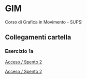 # GIM
Corso di Grafica in Movimento - SUPSI

## Collegamenti cartella

### Esercizio 1a
[Acceso / Spento 2](https://BassaniMirko.github.io/GIM//Esercizio_1A/template/acceso_spento_2.html)

[Acceso / Spento 2](https://BassaniMirko.github.io/GIM//Esercizio_1A/template/acceso_spento_2.html)
